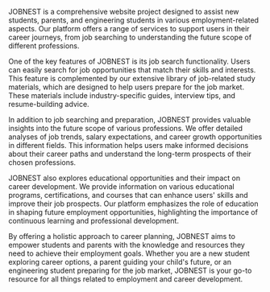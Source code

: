 JOBNEST is a comprehensive website project designed to assist new students, parents, and engineering students in various employment-related aspects. Our platform offers a range of services to support users in their career journeys, from job searching to understanding the future scope of different professions.

One of the key features of JOBNEST is its job search functionality. Users can easily search for job opportunities that match their skills and interests. This feature is complemented by our extensive library of job-related study materials, which are designed to help users prepare for the job market. These materials include industry-specific guides, interview tips, and resume-building advice.

In addition to job searching and preparation, JOBNEST provides valuable insights into the future scope of various professions. We offer detailed analyses of job trends, salary expectations, and career growth opportunities in different fields. This information helps users make informed decisions about their career paths and understand the long-term prospects of their chosen professions.

JOBNEST also explores educational opportunities and their impact on career development. We provide information on various educational programs, certifications, and courses that can enhance users' skills and improve their job prospects. Our platform emphasizes the role of education in shaping future employment opportunities, highlighting the importance of continuous learning and professional development.

By offering a holistic approach to career planning, JOBNEST aims to empower students and parents with the knowledge and resources they need to achieve their employment goals. Whether you are a new student exploring career options, a parent guiding your child's future, or an engineering student preparing for the job market, JOBNEST is your go-to resource for all things related to employment and career development.
